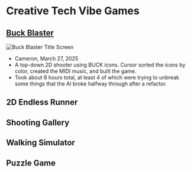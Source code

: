 # Creative Tech Vibe Games



## [Buck Blaster](buck-blaster/)
![Buck Blaster Title Screen](buck-blaster/screenshot.jpg)
- Cameron, March 27, 2025
- A top-down 2D shooter using BUCK icons. Cursor sorted the icons by color, created the MIDI music, and built the game.
- Took about 8 hours total, at least 4 of which were trying to unbreak some things that the AI broke halfway through after a refactor.

## 2D Endless Runner

## Shooting Gallery

## Walking Simulator

## Puzzle Game

